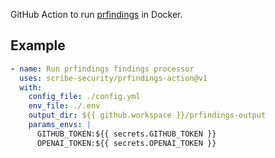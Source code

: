 GitHub Action to run [prfindings](https://github.com/scribe-security/prfindings) in Docker.

## Example

```yaml
- name: Run prfindings findings processor
  uses: scribe-security/prfindings-action@v1
  with:
    config_file: ./config.yml
    env_file: ./.env
    output_dir: ${{ github.workspace }}/prfindings-output
    params_envs: |
      GITHUB_TOKEN:${{ secrets.GITHUB_TOKEN }}
      OPENAI_TOKEN:${{ secrets.OPENAI_TOKEN }}

